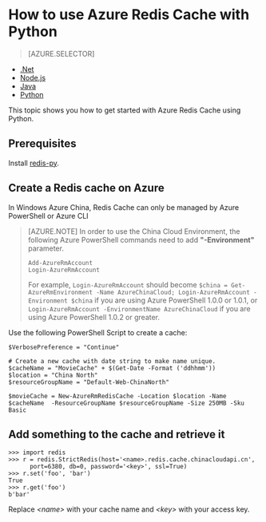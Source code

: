 <properties
	pageTitle="How to use Azure Redis Cache with Python | Windows Azure"
	description="Get started with Azure Redis Cache using Python"
	services="redis-cache"
	documentationCenter=""
	authors="steved0x"
	manager="dwrede"
	editor="v-lincan"/>

<tags
	ms.service="cache"
	ms.date="12/03/2015"
	wacn.date=""/>

# How to use Azure Redis Cache with Python

> [AZURE.SELECTOR]
- [.Net](/documentation/articles/cache-dotnet-how-to-use-azure-redis-cache)
- [Node.js](/documentation/articles/cache-nodejs-get-started)
- [Java](/documentation/articles/cache-java-get-started)
- [Python](/documentation/articles/cache-python-get-started)

This topic shows you how to get started with Azure Redis Cache using Python.


## Prerequisites

Install [redis-py](https://github.com/andymccurdy/redis-py).


## Create a Redis cache on Azure

In Windows Azure China, Redis Cache can only be managed by Azure PowerShell or Azure CLI

> [AZURE.NOTE]
> In order to use the China Cloud Environment, the following Azure PowerShell commands need to add **"-Environment"** parameter.
> 
>	`Add-AzureRmAccount` <br />
>	`Login-AzureRmAccount` <br />
>	
>For example, `Login-AzureRmAccount` should become `$china = Get-AzureRmEnvironment -Name AzureChinaCloud; Login-AzureRmAccount -Environment $china` if you are using Azure PowerShell 1.0.0 or 1.0.1, or `Login-AzureRmAccount -EnvironmentName AzureChinaCloud` if you are using Azure PowerShell 1.0.2 or greater.
> 

Use the following PowerShell Script to create a cache:

	$VerbosePreference = "Continue"

	# Create a new cache with date string to make name unique. 
	$cacheName = "MovieCache" + $(Get-Date -Format ('ddhhmm')) 
	$location = "China North"
	$resourceGroupName = "Default-Web-ChinaNorth"
	
	$movieCache = New-AzureRmRedisCache -Location $location -Name $cacheName  -ResourceGroupName $resourceGroupName -Size 250MB -Sku Basic


## Add something to the cache and retrieve it

	>>> import redis
	>>> r = redis.StrictRedis(host='<name>.redis.cache.chinacloudapi.cn',
          port=6380, db=0, password='<key>', ssl=True)
    >>> r.set('foo', 'bar')
    True
    >>> r.get('foo')
    b'bar'

Replace *&lt;name&gt;* with your cache name and *&lt;key&gt;* with your access key.


<!--Image references-->
[1]: ./media/cache-python-get-started/cache01.png
[2]: ./media/cache-python-get-started/cache02.png

